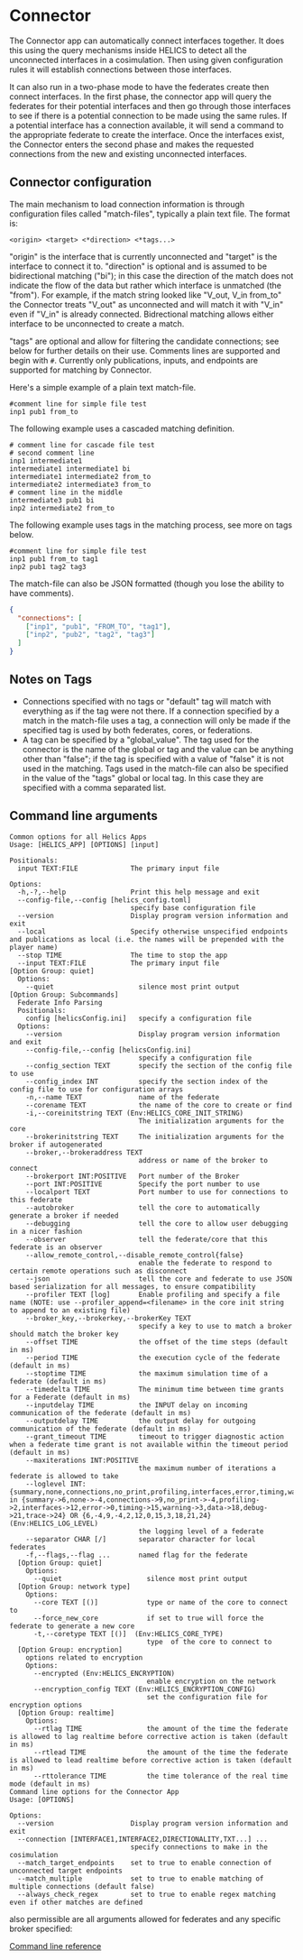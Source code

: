 # Connector

The Connector app can automatically connect interfaces together. It does this using the query mechanisms inside HELICS to detect all the unconnected interfaces in a cosimulation. Then using given configuration rules it will establish connections between those interfaces.

It can also run in a two-phase mode to have the federates create then connect interfaces. In the first phase, the connector app will query the federates for their potential interfaces and then go through those interfaces to see if there is a potential connection to be made using the same rules. If a potential interface has a connection available, it will send a command to the appropriate federate to create the interface. Once the interfaces exist, the Connector enters the second phase and makes the requested connections from the new and existing unconnected interfaces.

## Connector configuration

The main mechanism to load connection information is through configuration files called "match-files", typically a plain text file. The format is:

`<origin> <target> <*direction> <*tags...>`

"origin" is the interface that is currently unconnected and "target" is the interface to connect it to. "direction" is optional and is assumed to be bidirectional matching ("bi"); in this case the direction of the match does not indicate the flow of the data but rather which interface is unmatched (the "from"). For example, if the match string looked like "V_out, V_in from_to" the Connector treats "V_out" as unconnected and will match it with "V_in" even if "V_in" is already connected. Bidrectional matching allows either interface to be unconnected to create a match.

"tags" are optional and allow for filtering the candidate connections; see below for further details on their use. Comments lines are supported and begin with `#`. Currently only publications, inputs, and endpoints are supported for matching by Connector.

Here's a simple example of a plain text match-file.

```text
#comment line for simple file test
inp1 pub1 from_to
```

The following example uses a cascaded matching definition.

```text
# comment line for cascade file test
# second comment line
inp1 intermediate1
intermediate1 intermediate1 bi
intermediate1 intermediate2 from_to
intermediate2 intermediate3 from_to
# comment line in the middle
intermediate3 pub1 bi
inp2 intermediate2 from_to
```

The following example uses tags in the matching process, see more on tags below.

```text
#comment line for simple file test
inp1 pub1 from_to tag1
inp2 pub1 tag2 tag3
```

The match-file can also be JSON formatted (though you lose the ability to have comments).

```json
{
  "connections": [
    ["inp1", "pub1", "FROM_TO", "tag1"],
    ["inp2", "pub2", "tag2", "tag3"]
  ]
}
```

## Notes on Tags

- Connections specified with no tags or "default" tag will match with everything as if the tag were not there. If a connection specified by a match in the match-file uses a tag, a connection will only be made if the specified tag is used by both federates, cores, or federations.
- A tag can be specified by a "global_value". The tag used for the connector is the name of the global or tag and the value can be anything other than "false"; if the tag is specified with a value of "false" it is not used in the matching. Tags used in the match-file can also be specified in the value of the "tags" global or local tag. In this case they are specified with a comma separated list.

## Command line arguments

```text
Common options for all Helics Apps
Usage: [HELICS_APP] [OPTIONS] [input]

Positionals:
  input TEXT:FILE             The primary input file

Options:
  -h,-?,--help                Print this help message and exit
  --config-file,--config [helics_config.toml]
                              specify base configuration file
  --version                   Display program version information and exit
  --local                     Specify otherwise unspecified endpoints and publications as local (i.e. the names will be prepended with the player name)
  --stop TIME                 The time to stop the app
  --input TEXT:FILE           The primary input file
[Option Group: quiet]
  Options:
    --quiet                     silence most print output
[Option Group: Subcommands]
  Federate Info Parsing
  Positionals:
    config [helicsConfig.ini]   specify a configuration file
  Options:
    --version                   Display program version information and exit
    --config-file,--config [helicsConfig.ini]
                                specify a configuration file
    --config_section TEXT       specify the section of the config file to use
    --config_index INT          specify the section index of the config file to use for configuration arrays
    -n,--name TEXT              name of the federate
    --corename TEXT             the name of the core to create or find
    -i,--coreinitstring TEXT (Env:HELICS_CORE_INIT_STRING)
                                The initialization arguments for the core
    --brokerinitstring TEXT     The initialization arguments for the broker if autogenerated
    --broker,--brokeraddress TEXT
                                address or name of the broker to connect
    --brokerport INT:POSITIVE   Port number of the Broker
    --port INT:POSITIVE         Specify the port number to use
    --localport TEXT            Port number to use for connections to this federate
    --autobroker                tell the core to automatically generate a broker if needed
    --debugging                 tell the core to allow user debugging in a nicer fashion
    --observer                  tell the federate/core that this federate is an observer
    --allow_remote_control,--disable_remote_control{false}
                                enable the federate to respond to certain remote operations such as disconnect
    --json                      tell the core and federate to use JSON based serialization for all messages, to ensure compatibility
    --profiler TEXT [log]       Enable profiling and specify a file name (NOTE: use --profiler_append=<filename> in the core init string to append to an existing file)
    --broker_key,--brokerkey,--brokerKey TEXT
                                specify a key to use to match a broker should match the broker key
    --offset TIME               the offset of the time steps (default in ms)
    --period TIME               the execution cycle of the federate (default in ms)
    --stoptime TIME             the maximum simulation time of a federate (default in ms)
    --timedelta TIME            The minimum time between time grants for a Federate (default in ms)
    --inputdelay TIME           the INPUT delay on incoming communication of the federate (default in ms)
    --outputdelay TIME          the output delay for outgoing communication of the federate (default in ms)
    --grant_timeout TIME        timeout to trigger diagnostic action when a federate time grant is not available within the timeout period (default in ms)
    --maxiterations INT:POSITIVE
                                the maximum number of iterations a federate is allowed to take
    --loglevel INT:{summary,none,connections,no_print,profiling,interfaces,error,timing,warning,data,debug,trace}:value in {summary->6,none->-4,connections->9,no_print->-4,profiling->2,interfaces->12,error->0,timing->15,warning->3,data->18,debug->21,trace->24} OR {6,-4,9,-4,2,12,0,15,3,18,21,24} (Env:HELICS_LOG_LEVEL)
                                the logging level of a federate
    --separator CHAR [/]        separator character for local federates
    -f,--flags,--flag ...       named flag for the federate
  [Option Group: quiet]
    Options:
      --quiet                     silence most print output
  [Option Group: network type]
    Options:
      --core TEXT [()]            type or name of the core to connect to
      --force_new_core            if set to true will force the federate to generate a new core
      -t,--coretype TEXT [()]  (Env:HELICS_CORE_TYPE)
                                  type  of the core to connect to
  [Option Group: encryption]
    options related to encryption
    Options:
      --encrypted (Env:HELICS_ENCRYPTION)
                                  enable encryption on the network
      --encryption_config TEXT (Env:HELICS_ENCRYPTION_CONFIG)
                                  set the configuration file for encryption options
  [Option Group: realtime]
    Options:
      --rtlag TIME                the amount of the time the federate is allowed to lag realtime before corrective action is taken (default in ms)
      --rtlead TIME               the amount of the time the federate is allowed to lead realtime before corrective action is taken (default in ms)
      --rttolerance TIME          the time tolerance of the real time mode (default in ms)
Command line options for the Connector App
Usage: [OPTIONS]

Options:
  --version                   Display program version information and exit
  --connection [INTERFACE1,INTERFACE2,DIRECTIONALITY,TXT...] ...
                              specify connections to make in the cosimulation
  --match_target_endpoints    set to true to enable connection of unconnected target endpoints
  --match_multiple            set to true to enable matching of multiple connections (default false)
  --always_check_regex        set to true to enable regex matching even if other matches are defined
```

also permissible are all arguments allowed for federates and any specific broker specified:

[Command line reference](cmdArgs.md)
